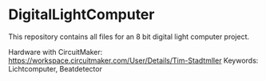 # DigitalLightComputer
This repository contains all files for an 8 bit digital light computer project.

Hardware with CircuitMaker: https://workspace.circuitmaker.com/User/Details/Tim-Stadtmller
Keywords: Lichtcomputer, Beatdetector
